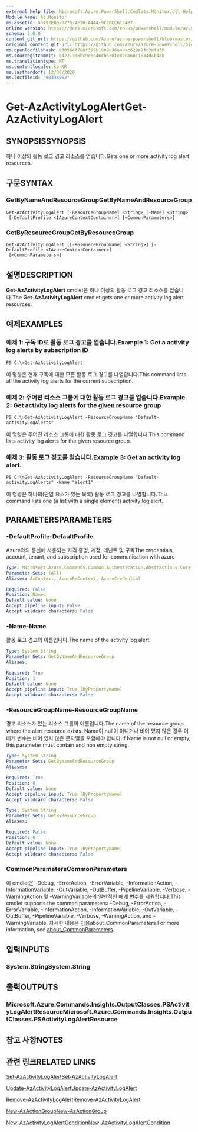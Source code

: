 ```yaml
---
external help file: Microsoft.Azure.PowerShell.Cmdlets.Monitor.dll-Help.xml
Module Name: Az.Monitor
ms.assetid: 85492E00-3776-4F20-A444-9C28CC6154B7
online version: https://docs.microsoft.com/en-us/powershell/module/az.monitor/get-azactivitylogalert
schema: 2.0.0
content_git_url: https://github.com/Azure/azure-powershell/blob/master/src/Monitor/Monitor/help/Get-AzActivityLogAlert.md
original_content_git_url: https://github.com/Azure/azure-powershell/blob/master/src/Monitor/Monitor/help/Get-AzActivityLogAlert.md
ms.openlocfilehash: 030564f700f399b1880d36e4dac628a9fc3efa35
ms.sourcegitcommit: 04221336bc9eed46c05ed1e828a6811534d4b4ab
ms.translationtype: MT
ms.contentlocale: ko-KR
ms.lasthandoff: 12/08/2020
ms.locfileid: "98336962"
---
```

# <span data-ttu-id="09ac1-101">Get-AzActivityLogAlert</span><span class="sxs-lookup"><span data-stu-id="09ac1-101">Get-AzActivityLogAlert</span></span>

## <span data-ttu-id="09ac1-102">SYNOPSIS</span><span class="sxs-lookup"><span data-stu-id="09ac1-102">SYNOPSIS</span></span>
<span data-ttu-id="09ac1-103">하나 이상의 활동 로그 경고 리소스를 얻습니다.</span><span class="sxs-lookup"><span data-stu-id="09ac1-103">Gets one or more activity log alert resources.</span></span>

## <span data-ttu-id="09ac1-104">구문</span><span class="sxs-lookup"><span data-stu-id="09ac1-104">SYNTAX</span></span>

### <span data-ttu-id="09ac1-105">GetByNameAndResourceGroup</span><span class="sxs-lookup"><span data-stu-id="09ac1-105">GetByNameAndResourceGroup</span></span>
```
Get-AzActivityLogAlert [-ResourceGroupName] <String> [-Name] <String>
 [-DefaultProfile <IAzureContextContainer>] [<CommonParameters>]
```

### <span data-ttu-id="09ac1-106">GetByResourceGroup</span><span class="sxs-lookup"><span data-stu-id="09ac1-106">GetByResourceGroup</span></span>
```
Get-AzActivityLogAlert [[-ResourceGroupName] <String>] [-DefaultProfile <IAzureContextContainer>]
 [<CommonParameters>]
```

## <span data-ttu-id="09ac1-107">설명</span><span class="sxs-lookup"><span data-stu-id="09ac1-107">DESCRIPTION</span></span>
<span data-ttu-id="09ac1-108">**Get-AzActivityLogAlert** cmdlet은 하나 이상의 활동 로그 경고 리소스를 얻습니다.</span><span class="sxs-lookup"><span data-stu-id="09ac1-108">The **Get-AzActivityLogAlert** cmdlet gets one or more activity log alert resources.</span></span>

## <span data-ttu-id="09ac1-109">예제</span><span class="sxs-lookup"><span data-stu-id="09ac1-109">EXAMPLES</span></span>

### <span data-ttu-id="09ac1-110">예제 1: 구독 ID로 활동 로그 경고를 얻습니다.</span><span class="sxs-lookup"><span data-stu-id="09ac1-110">Example 1: Get a activity log alerts by subscription ID</span></span>
```
PS C:\>Get-AzActivityLogAlert
```

<span data-ttu-id="09ac1-111">이 명령은 현재 구독에 대한 모든 활동 로그 경고를 나열합니다.</span><span class="sxs-lookup"><span data-stu-id="09ac1-111">This command lists all the activity log alerts for the current subscription.</span></span>

### <span data-ttu-id="09ac1-112">예제 2: 주어진 리소스 그룹에 대한 활동 로그 경고를 얻습니다.</span><span class="sxs-lookup"><span data-stu-id="09ac1-112">Example 2: Get activity log alerts for the given resource group</span></span>
```
PS C:\>Get-AzActivityLogAlert -ResourceGroupName "Default-activityLogAlerts"
```

<span data-ttu-id="09ac1-113">이 명령은 주어진 리소스 그룹에 대한 활동 로그 경고를 나열합니다.</span><span class="sxs-lookup"><span data-stu-id="09ac1-113">This command lists activity log alerts for the given resource group.</span></span>

### <span data-ttu-id="09ac1-114">예제 3: 활동 로그 경고를 얻습니다.</span><span class="sxs-lookup"><span data-stu-id="09ac1-114">Example 3: Get an activity log alert.</span></span>
```
PS C:\>Get-AzActivityLogAlert -ResourceGroupName "Default-activityLogAlerts" -Name "alert1"
```

<span data-ttu-id="09ac1-115">이 명령은 하나의(단일 요소가 있는 목록) 활동 로그 경고를 나열합니다.</span><span class="sxs-lookup"><span data-stu-id="09ac1-115">This command lists one (a list with a single element) activity log alert.</span></span>

## <span data-ttu-id="09ac1-116">PARAMETERS</span><span class="sxs-lookup"><span data-stu-id="09ac1-116">PARAMETERS</span></span>

### <span data-ttu-id="09ac1-117">-DefaultProfile</span><span class="sxs-lookup"><span data-stu-id="09ac1-117">-DefaultProfile</span></span>
<span data-ttu-id="09ac1-118">Azure와의 통신에 사용되는 자격 증명, 계정, 테넌트 및 구독</span><span class="sxs-lookup"><span data-stu-id="09ac1-118">The credentials, account, tenant, and subscription used for communication with azure</span></span>

```yaml
Type: Microsoft.Azure.Commands.Common.Authentication.Abstractions.Core.IAzureContextContainer
Parameter Sets: (All)
Aliases: AzContext, AzureRmContext, AzureCredential

Required: False
Position: Named
Default value: None
Accept pipeline input: False
Accept wildcard characters: False
```

### <span data-ttu-id="09ac1-119">-Name</span><span class="sxs-lookup"><span data-stu-id="09ac1-119">-Name</span></span>
<span data-ttu-id="09ac1-120">활동 로그 경고의 이름입니다.</span><span class="sxs-lookup"><span data-stu-id="09ac1-120">The name of the activity log alert.</span></span>

```yaml
Type: System.String
Parameter Sets: GetByNameAndResourceGroup
Aliases:

Required: True
Position: 1
Default value: None
Accept pipeline input: True (ByPropertyName)
Accept wildcard characters: False
```

### <span data-ttu-id="09ac1-121">-ResourceGroupName</span><span class="sxs-lookup"><span data-stu-id="09ac1-121">-ResourceGroupName</span></span>
<span data-ttu-id="09ac1-122">경고 리소스가 있는 리소스 그룹의 이름입니다.</span><span class="sxs-lookup"><span data-stu-id="09ac1-122">The name of the resource group where the alert resource exists.</span></span>
<span data-ttu-id="09ac1-123">Name이 null이 아니거나 비어 있지 않은 경우 이 매개 변수는 비어 있지 않은 문자열을 포함해야 합니다.</span><span class="sxs-lookup"><span data-stu-id="09ac1-123">If Name is not null or empty, this parameter must contain and non empty string.</span></span>

```yaml
Type: System.String
Parameter Sets: GetByNameAndResourceGroup
Aliases:

Required: True
Position: 0
Default value: None
Accept pipeline input: True (ByPropertyName)
Accept wildcard characters: False
```

```yaml
Type: System.String
Parameter Sets: GetByResourceGroup
Aliases:

Required: False
Position: 0
Default value: None
Accept pipeline input: True (ByPropertyName)
Accept wildcard characters: False
```

### <span data-ttu-id="09ac1-124">CommonParameters</span><span class="sxs-lookup"><span data-stu-id="09ac1-124">CommonParameters</span></span>
<span data-ttu-id="09ac1-125">이 cmdlet은 -Debug, -ErrorAction, -ErrorVariable, -InformationAction, -InformationVariable, -OutVariable, -OutBuffer, -PipelineVariable, -Verbose, -WarningAction 및 -WarningVariable의 일반적인 매개 변수를 지원합니다.</span><span class="sxs-lookup"><span data-stu-id="09ac1-125">This cmdlet supports the common parameters: -Debug, -ErrorAction, -ErrorVariable, -InformationAction, -InformationVariable, -OutVariable, -OutBuffer, -PipelineVariable, -Verbose, -WarningAction, and -WarningVariable.</span></span> <span data-ttu-id="09ac1-126">자세한 내용은 [다음](http://go.microsoft.com/fwlink/?LinkID=113216)about_CommonParameters.</span><span class="sxs-lookup"><span data-stu-id="09ac1-126">For more information, see [about_CommonParameters](http://go.microsoft.com/fwlink/?LinkID=113216).</span></span>

## <span data-ttu-id="09ac1-127">입력</span><span class="sxs-lookup"><span data-stu-id="09ac1-127">INPUTS</span></span>

### <span data-ttu-id="09ac1-128">System.String</span><span class="sxs-lookup"><span data-stu-id="09ac1-128">System.String</span></span>

## <span data-ttu-id="09ac1-129">출력</span><span class="sxs-lookup"><span data-stu-id="09ac1-129">OUTPUTS</span></span>

### <span data-ttu-id="09ac1-130">Microsoft.Azure.Commands.Insights.OutputClasses.PSActivityLogAlertResource</span><span class="sxs-lookup"><span data-stu-id="09ac1-130">Microsoft.Azure.Commands.Insights.OutputClasses.PSActivityLogAlertResource</span></span>

## <span data-ttu-id="09ac1-131">참고 사항</span><span class="sxs-lookup"><span data-stu-id="09ac1-131">NOTES</span></span>

## <span data-ttu-id="09ac1-132">관련 링크</span><span class="sxs-lookup"><span data-stu-id="09ac1-132">RELATED LINKS</span></span>

[<span data-ttu-id="09ac1-133">Set-AzActivityLogAlert</span><span class="sxs-lookup"><span data-stu-id="09ac1-133">Set-AzActivityLogAlert</span></span>](./Set-AzActivityLogAlert.md)

[<span data-ttu-id="09ac1-134">Update-AzActivityLogAlert</span><span class="sxs-lookup"><span data-stu-id="09ac1-134">Update-AzActivityLogAlert</span></span>](./Update-AzActivityLogAlert.md)

[<span data-ttu-id="09ac1-135">Remove-AzActivityLogAlert</span><span class="sxs-lookup"><span data-stu-id="09ac1-135">Remove-AzActivityLogAlert</span></span>](./Remove-AzActivityLogAlert.md)

[<span data-ttu-id="09ac1-136">New-AzActionGroup</span><span class="sxs-lookup"><span data-stu-id="09ac1-136">New-AzActionGroup</span></span>](./New-AzActionGroup.md)

[<span data-ttu-id="09ac1-137">New-AzActivityLogAlertCondition</span><span class="sxs-lookup"><span data-stu-id="09ac1-137">New-AzActivityLogAlertCondition</span></span>](./New-AzActivityLogAlertCondition.md)
